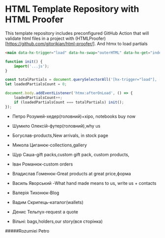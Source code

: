 # HTML Template Repository with HTML Proofer

This template repository includes preconfigured GitHub Action that will validate html files in a project with (HTMLProofer)[https://github.com/gjtorikian/html-proofer/].
And htmx to load partials

```html
<main data-hx-trigger="load" data-hx-swap="outerHTML" data-hx-get="index.main.partial.html"></main>
```


```js
function init() {
    import('...js');
}

const totalPartials = document.querySelectorAll('[hx-trigger="load"], [data-hx-trigger="load"]').length;
let loadedPartialsCount = 0;

document.body.addEventListener('htmx:afterOnLoad', () => {
    loadedPartialsCount++;
    if (loadedPartialsCount === totalPartials) init();
});
```
* Петро Розумей-хедер(головний)+хіро, notebooks buy now
* Шумило Олексій-футер(головний),why us
* Богуслав-products,New arrivals, in stock page
* Микола Циганюк-collections,gallery
* Щур Саша-gift packs,custom gift pack, custom products,
* Іван Романюк-custom orders
* Владислав Гоменюк-Great products at great price,форма
* Василь Яворський -What hand made means to us, write us + contacts
* Валерія Тихонюк-Blog
* Вадим Скрипець-каталог(wallets)
* Денис Тельпух-request a quote

* Вільні: bags,holders,our story(вся сторінка)

#####Rozumiei Petro
